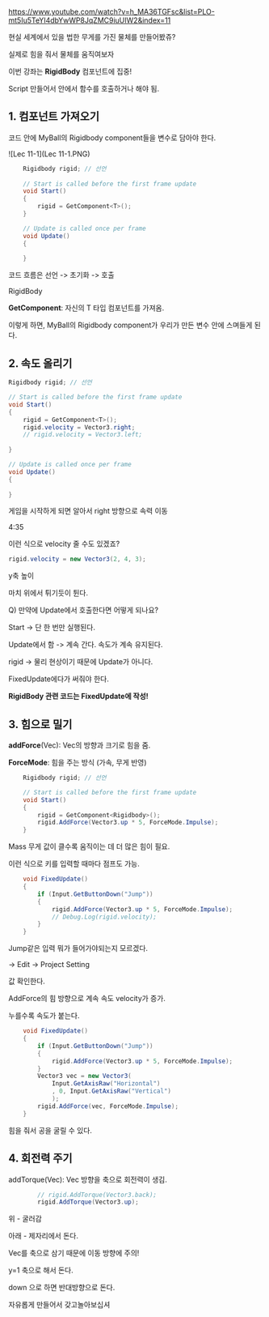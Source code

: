 https://www.youtube.com/watch?v=h_MA36TGFsc&list=PLO-mt5Iu5TeYI4dbYwWP8JqZMC9iuUIW2&index=11



현실 세계에서 있을 법한 무게를 가진 물체를 만들어봤쥬?



실제로 힘을 줘서 물체를 움직여보자



이번 강좌는 **RigidBody** 컴포넌트에 집중!



Script 만들어서 안에서 함수를 호출하거나 해야 됨.



## 1. 컴포넌트 가져오기

코드 안에 MyBall의 Rigidbody component들을 변수로 담아야 한다.

![Lec 11-1](Lec 11-1.PNG)



```c#
    Rigidbody rigid; // 선언
    
    // Start is called before the first frame update
    void Start()
    {
        rigid = GetComponent<T>();
    }

    // Update is called once per frame
    void Update()
    {
        
    }
```



코드 흐름은 선언 -> 초기화 -> 호출

RigidBody

**GetComponent**<T>: 자신의 T 타입 컴포넌트를 가져옴.

이렇게 하면, MyBall의 Rigidbody component가 우리가 만든 변수 안에 스며들게 된다.





## 2. 속도 올리기

```c#
Rigidbody rigid; // 선언

// Start is called before the first frame update
void Start()
{
    rigid = GetComponent<T>();
    rigid.velocity = Vector3.right;
    // rigid.velocity = Vector3.left;
    
}

// Update is called once per frame
void Update()
{
    
}
```
게임을 시작하게 되면 알아서 right 방향으로 속력 이동



4:35



이런 식으로 velocity 줄 수도 있겠죠?

```c#
rigid.velocity = new Vector3(2, 4, 3);
```

y축 높이

마치 위에서 튀기듯이 튄다.



Q) 만약에 Update에서 호출한다면 어떻게 되나요?

Start -> 단 한 번만 실행된다.

Update에서 함 -> 계속 간다. 속도가 계속 유지된다.



rigid -> 물리 현상이기 때문에 Update가 아니다.

FixedUpdate에다가 써줘야 한다.

**RigidBody 관련 코드는 FixedUpdate에 작성!**





## 3. 힘으로 밀기

**addForce**(Vec): Vec의 방향과 크기로 힘을 줌.

**ForceMode**: 힘을 주는 방식 (가속, 무게 반영)

```c#
    Rigidbody rigid; // 선언

    // Start is called before the first frame update
    void Start()
    {
        rigid = GetComponent<Rigidbody>();
        rigid.AddForce(Vector3.up * 5, ForceMode.Impulse);
    }
```

Mass 무게 값이 클수록 움직이는 데 더 많은 힘이 필요.



이런 식으로 키를 입력할 때마다 점프도 가능.

```c#
    void FixedUpdate()
    {
        if (Input.GetButtonDown("Jump"))
		{
            rigid.AddForce(Vector3.up * 5, ForceMode.Impulse);
            // Debug.Log(rigid.velocity);
        }
    }
```

Jump같은 입력 뭐가 들어가야되는지 모르겠다.

-> Edit -> Project Setting

값 확인한다.



AddForce의 힘 방향으로 계속 속도 velocity가 증가.

누를수록 속도가 붙는다.

```c#
    void FixedUpdate()
    {
        if (Input.GetButtonDown("Jump"))
		{
            rigid.AddForce(Vector3.up * 5, ForceMode.Impulse);
        }
        Vector3 vec = new Vector3(
            Input.GetAxisRaw("Horizontal")
            , 0, Input.GetAxisRaw("Vertical")
            );
        rigid.AddForce(vec, ForceMode.Impulse);
    }
```

힘을 줘서 공을 굴릴 수 있다.





## 4. 회전력 주기

addTorque(Vec): Vec 방향을 축으로 회전력이 생김.

```c#
        // rigid.AddTorque(Vector3.back);
        rigid.AddTorque(Vector3.up);
```

위 - 굴러감

아래 - 제자리에서 돈다.

Vec를 축으로 삼기 때문에 이동 방향에 주의!

y=1 축으로 해서 돈다.

down 으로 하면 반대방향으로 돈다.

자유롭게 만들어서 갖고놀아보십셔


